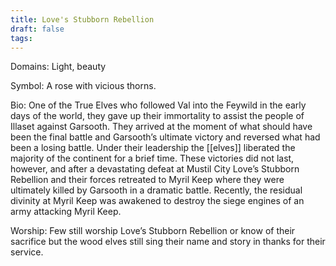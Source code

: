 ```yaml
---
title: Love's Stubborn Rebellion
draft: false
tags:
---
```

Domains: Light, beauty

Symbol: A rose with vicious thorns. 

Bio: One of the True Elves who followed Val into the Feywild in the early days of the world, they gave up their immortality to assist the people of Illaset against Garsooth. They arrived at the moment of what should have been the final battle and Garsooth’s ultimate victory and reversed what had been a losing battle. Under their leadership the [[elves]] liberated the majority of the continent for a brief time. These victories did not last, however, and after a devastating defeat at Mustil City Love’s Stubborn Rebellion and their forces retreated to Myril Keep where they were ultimately killed by Garsooth in a dramatic battle. Recently, the residual divinity at Myril Keep was awakened to destroy the siege engines of an army attacking Myril Keep. 

Worship: Few still worship Love’s Stubborn Rebellion or know of their sacrifice but the wood elves still sing their name and story in thanks for their service.